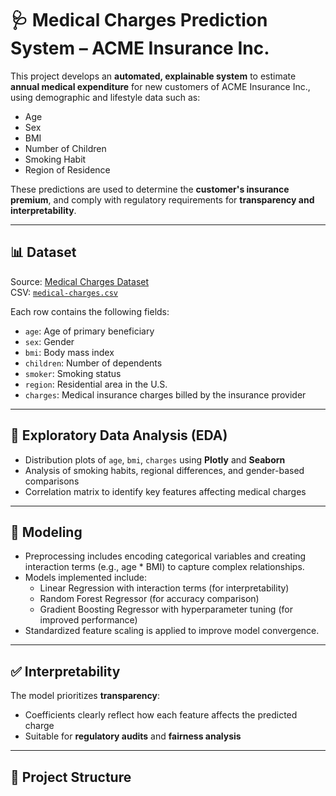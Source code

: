# 🩺 Medical Charges Prediction System – ACME Insurance Inc.

This project develops an **automated, explainable system** to estimate **annual medical expenditure** for new customers of ACME Insurance Inc., using demographic and lifestyle data such as:

- Age
- Sex
- BMI
- Number of Children
- Smoking Habit
- Region of Residence

These predictions are used to determine the **customer's insurance premium**, and comply with regulatory requirements for **transparency and interpretability**.

---

## 📊 Dataset

Source: [Medical Charges Dataset](https://github.com/stedy/Machine-Learning-with-R-datasets)  
CSV: [`medical-charges.csv`](https://raw.githubusercontent.com/JovianML/opendatasets/master/data/medical-charges.csv)

Each row contains the following fields:
- `age`: Age of primary beneficiary
- `sex`: Gender
- `bmi`: Body mass index
- `children`: Number of dependents
- `smoker`: Smoking status
- `region`: Residential area in the U.S.
- `charges`: Medical insurance charges billed by the insurance provider

---

## 🧪 Exploratory Data Analysis (EDA)

- Distribution plots of `age`, `bmi`, `charges` using **Plotly** and **Seaborn**
- Analysis of smoking habits, regional differences, and gender-based comparisons
- Correlation matrix to identify key features affecting medical charges

---

## 🧠 Modeling

- Preprocessing includes encoding categorical variables and creating interaction terms (e.g., age * BMI) to capture complex relationships.
- Models implemented include:
  - Linear Regression with interaction terms (for interpretability)
  - Random Forest Regressor (for accuracy comparison)
  - Gradient Boosting Regressor with hyperparameter tuning (for improved performance)
- Standardized feature scaling is applied to improve model convergence.
---

## ✅ Interpretability

The model prioritizes **transparency**:
- Coefficients clearly reflect how each feature affects the predicted charge
- Suitable for **regulatory audits** and **fairness analysis**

---

## 📁 Project Structure


